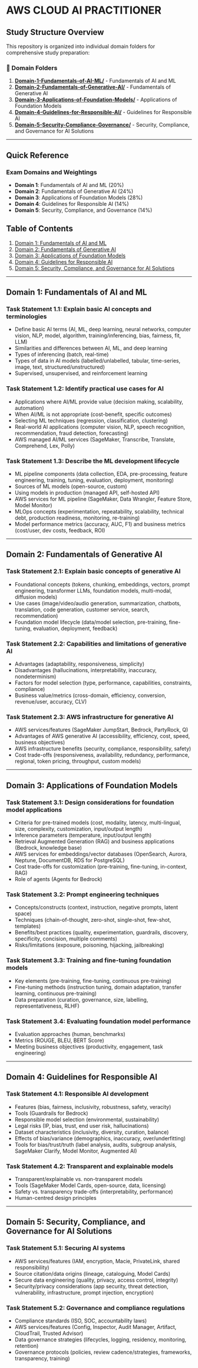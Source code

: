 # AWS CLOUD AI PRACTITIONER

## Study Structure Overview
This repository is organized into individual domain folders for comprehensive study preparation:

### 📁 Domain Folders
1. **[Domain-1-Fundamentals-of-AI-ML/](./Domain-1-Fundamentals-of-AI-ML/)** - Fundamentals of AI and ML
2. **[Domain-2-Fundamentals-of-Generative-AI/](./Domain-2-Fundamentals-of-Generative-AI/)** - Fundamentals of Generative AI
3. **[Domain-3-Applications-of-Foundation-Models/](./Domain-3-Applications-of-Foundation-Models/)** - Applications of Foundation Models
4. **[Domain-4-Guidelines-for-Responsible-AI/](./Domain-4-Guidelines-for-Responsible-AI/)** - Guidelines for Responsible AI
5. **[Domain-5-Security-Compliance-Governance/](./Domain-5-Security-Compliance-Governance/)** - Security, Compliance, and Governance for AI Solutions

---

## Quick Reference

### Exam Domains and Weightings
- **Domain 1**: Fundamentals of AI and ML (20%)
- **Domain 2**: Fundamentals of Generative AI (24%)
- **Domain 3**: Applications of Foundation Models (28%)
- **Domain 4**: Guidelines for Responsible AI (14%)
- **Domain 5**: Security, Compliance, and Governance (14%)

## Table of Contents
1. [Domain 1: Fundamentals of AI and ML](#domain-1-fundamentals-of-ai-and-ml)
2. [Domain 2: Fundamentals of Generative AI](#domain-2-fundamentals-of-generative-ai)
3. [Domain 3: Applications of Foundation Models](#domain-3-applications-of-foundation-models)
4. [Domain 4: Guidelines for Responsible AI](#domain-4-guidelines-for-responsible-ai)
5. [Domain 5: Security, Compliance, and Governance for AI Solutions](#domain-5-security-compliance-and-governance-for-ai-solutions)

---

## Domain 1: Fundamentals of AI and ML

### Task Statement 1.1: Explain basic AI concepts and terminologies
- Define basic AI terms (AI, ML, deep learning, neural networks, computer vision, NLP, model, algorithm, training/inferencing, bias, fairness, fit, LLM)
- Similarities and differences between AI, ML, and deep learning
- Types of inferencing (batch, real-time)
- Types of data in AI models (labelled/unlabelled, tabular, time-series, image, text, structured/unstructured)
- Supervised, unsupervised, and reinforcement learning

### Task Statement 1.2: Identify practical use cases for AI
- Applications where AI/ML provide value (decision making, scalability, automation)
- When AI/ML is not appropriate (cost-benefit, specific outcomes)
- Selecting ML techniques (regression, classification, clustering)
- Real-world AI applications (computer vision, NLP, speech recognition, recommendation, fraud detection, forecasting)
- AWS managed AI/ML services (SageMaker, Transcribe, Translate, Comprehend, Lex, Polly)

### Task Statement 1.3: Describe the ML development lifecycle
- ML pipeline components (data collection, EDA, pre-processing, feature engineering, training, tuning, evaluation, deployment, monitoring)
- Sources of ML models (open-source, custom)
- Using models in production (managed API, self-hosted API)
- AWS services for ML pipeline (SageMaker, Data Wrangler, Feature Store, Model Monitor)
- MLOps concepts (experimentation, repeatability, scalability, technical debt, production readiness, monitoring, re-training)
- Model performance metrics (accuracy, AUC, F1) and business metrics (cost/user, dev costs, feedback, ROI)

---

## Domain 2: Fundamentals of Generative AI

### Task Statement 2.1: Explain basic concepts of generative AI
- Foundational concepts (tokens, chunking, embeddings, vectors, prompt engineering, transformer LLMs, foundation models, multi-modal, diffusion models)
- Use cases (image/video/audio generation, summarization, chatbots, translation, code generation, customer service, search, recommendation)
- Foundation model lifecycle (data/model selection, pre-training, fine-tuning, evaluation, deployment, feedback)

### Task Statement 2.2: Capabilities and limitations of generative AI
- Advantages (adaptability, responsiveness, simplicity)
- Disadvantages (hallucinations, interpretability, inaccuracy, nondeterminism)
- Factors for model selection (type, performance, capabilities, constraints, compliance)
- Business value/metrics (cross-domain, efficiency, conversion, revenue/user, accuracy, CLV)

### Task Statement 2.3: AWS infrastructure for generative AI
- AWS services/features (SageMaker JumpStart, Bedrock, PartyRock, Q)
- Advantages of AWS generative AI (accessibility, efficiency, cost, speed, business objectives)
- AWS infrastructure benefits (security, compliance, responsibility, safety)
- Cost trade-offs (responsiveness, availability, redundancy, performance, regional, token pricing, throughput, custom models)

---

## Domain 3: Applications of Foundation Models

### Task Statement 3.1: Design considerations for foundation model applications
- Criteria for pre-trained models (cost, modality, latency, multi-lingual, size, complexity, customization, input/output length)
- Inference parameters (temperature, input/output length)
- Retrieval Augmented Generation (RAG) and business applications (Bedrock, knowledge base)
- AWS services for embeddings/vector databases (OpenSearch, Aurora, Neptune, DocumentDB, RDS for PostgreSQL)
- Cost trade-offs for customization (pre-training, fine-tuning, in-context, RAG)
- Role of agents (Agents for Bedrock)

### Task Statement 3.2: Prompt engineering techniques
- Concepts/constructs (context, instruction, negative prompts, latent space)
- Techniques (chain-of-thought, zero-shot, single-shot, few-shot, templates)
- Benefits/best practices (quality, experimentation, guardrails, discovery, specificity, concision, multiple comments)
- Risks/limitations (exposure, poisoning, hijacking, jailbreaking)

### Task Statement 3.3: Training and fine-tuning foundation models
- Key elements (pre-training, fine-tuning, continuous pre-training)
- Fine-tuning methods (instruction tuning, domain adaptation, transfer learning, continuous pre-training)
- Data preparation (curation, governance, size, labelling, representativeness, RLHF)

### Task Statement 3.4: Evaluating foundation model performance
- Evaluation approaches (human, benchmarks)
- Metrics (ROUGE, BLEU, BERT Score)
- Meeting business objectives (productivity, engagement, task engineering)

---

## Domain 4: Guidelines for Responsible AI

### Task Statement 4.1: Responsible AI development
- Features (bias, fairness, inclusivity, robustness, safety, veracity)
- Tools (Guardrails for Bedrock)
- Responsible model selection (environmental, sustainability)
- Legal risks (IP, bias, trust, end user risk, hallucinations)
- Dataset characteristics (inclusivity, diversity, curation, balance)
- Effects of bias/variance (demographics, inaccuracy, over/underfitting)
- Tools for bias/trust/truth (label analysis, audits, subgroup analysis, SageMaker Clarify, Model Monitor, Augmented AI)

### Task Statement 4.2: Transparent and explainable models
- Transparent/explainable vs. non-transparent models
- Tools (SageMaker Model Cards, open-source, data, licensing)
- Safety vs. transparency trade-offs (interpretability, performance)
- Human-centred design principles

---

## Domain 5: Security, Compliance, and Governance for AI Solutions

### Task Statement 5.1: Securing AI systems
- AWS services/features (IAM, encryption, Macie, PrivateLink, shared responsibility)
- Source citation/data origins (lineage, cataloguing, Model Cards)
- Secure data engineering (quality, privacy, access control, integrity)
- Security/privacy considerations (app security, threat detection, vulnerability, infrastructure, prompt injection, encryption)

### Task Statement 5.2: Governance and compliance regulations
- Compliance standards (ISO, SOC, accountability laws)
- AWS services/features (Config, Inspector, Audit Manager, Artifact, CloudTrail, Trusted Advisor)
- Data governance strategies (lifecycles, logging, residency, monitoring, retention)
- Governance protocols (policies, review cadence/strategies, frameworks, transparency, training)
